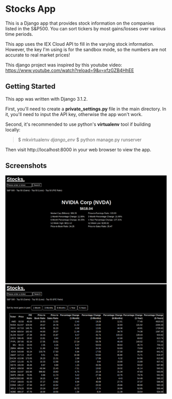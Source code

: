 # Stocks App

This is a Django app that provides stock information on the companies listed in the S&P500. You can sort tickers by most gains/losses over various time periods. 

This app uses the IEX Cloud API to fill in the varying stock information. However, the key I'm using is for the sandbox mode, so the numbers are not accurate to real market prices!

This django project was inspired by this youtube video: https://www.youtube.com/watch?reload=9&v=xfzGZB4HhEE

## Getting Started

This app was written with Django 3.1.2. 

First, you'll need to create a **private_settings.py** file in the main directory. In it, you'll need to input the API key, otherwise the app won't work. 

Second, it's recommended to use python's **virtualenv** tool if building locally:

> $ mkvirtualenv *django_env*
> $ python manage.py runserver

Then visit http://localhost:8000 in your web browser to view the app. 

## Screenshots

![ss1](/screenshots/1.png?raw=true)
![ss2](/screenshots/2.png?raw=true)